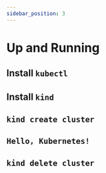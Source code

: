 ```yaml
---
sidebar_position: 3
---
```


# Up and Running

## Install `kubectl`

## Install `kind`

## `kind create cluster`

## `Hello, Kubernetes!`

## `kind delete cluster`
